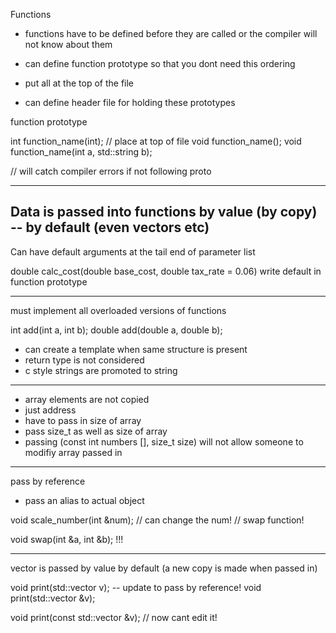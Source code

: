 Functions 

- functions have to be defined before they are called or the compiler will not know about them 

- can define function prototype so that you dont need this ordering
- put all at the top of the file 
- can define header file for holding these prototypes

function prototype

int function_name(int); // place at top of file 
void function_name();
void function_name(int a, std::string b);


// will catch compiler errors if not following proto

---------------
Data is passed into functions by value (by copy)
-- by default (even vectors etc)
------------
Can have default arguments  at the tail end of parameter list

double calc_cost(double base_cost, double tax_rate = 0.06)
write default in function prototype 

--------

must implement all overloaded versions of functions 

int add(int a, int b);
double add(double a, double b);

- can create a template when same structure is present 
- return type is not considered 
- c style strings are promoted to string 

--------
- array elements are not copied 
- just address 
- have to pass in size of array
- pass size_t as well as size of array
- passing (const int numbers [], size_t size) will not allow someone to modifiy array passed in 

-------
pass by reference
- pass an alias to actual object 

void scale_number(int &num); // can change the num! 
// swap function!

void swap(int &a, int &b); !!!

---------
vector is passed by value by default (a new copy is made when passed in)

void print(std::vector<int> v);
-- update to pass by reference!
void print(std::vector<int> &v);

void print(const std::vector<int> &v); // now cant edit it!


